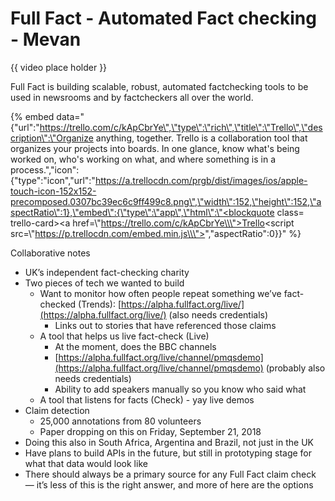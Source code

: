 # Full Fact - Automated Fact checking - Mevan

{{ video place holder }}  
  
Full Fact is building scalable, robust, automated factchecking tools to be used in newsrooms and by factcheckers all over the world.

{% embed data="{\"url\":\"https://trello.com/c/kApCbrYe\",\"type\":\"rich\",\"title\":\"Trello\",\"description\":\"Organize anything, together. Trello is a collaboration tool that organizes your projects into boards. In one glance, know what\'s being worked on, who\'s working on what, and where something is in a process.\",\"icon\":{\"type\":\"icon\",\"url\":\"https://a.trellocdn.com/prgb/dist/images/ios/apple-touch-icon-152x152-precomposed.0307bc39ec6c9ff499c8.png\",\"width\":152,\"height\":152,\"aspectRatio\":1},\"embed\":{\"type\":\"app\",\"html\":\"<blockquote class= trello-card><a href=\\\"https://trello.com/c/kApCbrYe\\\">Trello</a></blockquote><script src=\\\"https://p.trellocdn.com/embed.min.js\\\"></script>\",\"aspectRatio\":0}}" %}

Collaborative notes

* UK’s independent fact-checking charity
* Two pieces of tech we wanted to build
  * Want to monitor how often people repeat something we’ve fact-checked \(Trends\): [https://alpha.fullfact.org/live/](https://alpha.fullfact.org/live/) \(also needs credentials\)
    * Links out to stories that have referenced those claims
  * A tool that helps us live fact-check \(Live\)
    * At the moment, does the BBC channels
    * [https://alpha.fullfact.org/live/channel/pmqsdemo](https://alpha.fullfact.org/live/channel/pmqsdemo) \(probably also needs credentials\)
    * Ability to add speakers manually so you know who said what
  * A tool that listens for facts \(Check\) - yay live demos
* Claim detection
  * 25,000 annotations from 80 volunteers
  * Paper dropping on this on Friday, September 21, 2018
* Doing this also in South Africa, Argentina and Brazil, not just in the UK
* Have plans to build APIs in the future, but still in prototyping stage for what that data would look like
* There should always be a primary source for any Full Fact claim check — it’s less of this is the right answer, and more of here are the options

